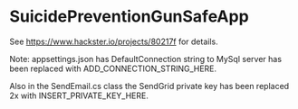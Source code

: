 # SuicidePreventionGunSafeApp

See https://www.hackster.io/projects/80217f for details.

Note: appsettings.json has DefaultConnection string to MySql server has been replaced with ADD_CONNECTION_STRING_HERE.

Also in the SendEmail.cs class the SendGrid private key has been replaced 2x with  INSERT_PRIVATE_KEY_HERE.

